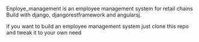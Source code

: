 Enploye_management is an employee management system for retail chains
Build with django, djangorestframework and angularsj.

if you want to build an employee management system just clone this repo
and tweak it to your own need
